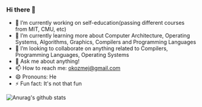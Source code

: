 ### Hi there 👋

<!--
**okozmey/okozmey** is a ✨ _special_ ✨ repository because its `README.md` (this file) appears on your GitHub profile.

Here are some ideas to get you started:
-->
- 🔭 I’m currently working on self-education(passing different courses from MIT, CMU, etc)
- 🌱 I’m currently learning more about Computer Architecture, Operating Systems, Algorithms, Graphics, Compilers and Programming Languages 
- 👯 I’m looking to collaborate on anything related to Compilers, Programming Languages, Operating Systems
- 💬 Ask me about anything!
- 📫 How to reach me: okozmej@gmail.com
- 😄 Pronouns: He
- ⚡ Fun fact: It's not that fun

![Anurag's github stats](https://github-readme-stats.vercel.app/api?username=okozmey&show_icons=true&count_private=true&hide_border=true)
